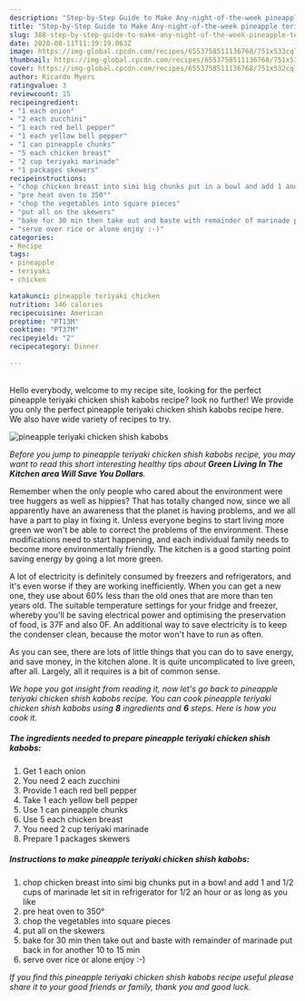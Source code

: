 ```yaml
---
description: "Step-by-Step Guide to Make Any-night-of-the-week pineapple teriyaki chicken shish kabobs"
title: "Step-by-Step Guide to Make Any-night-of-the-week pineapple teriyaki chicken shish kabobs"
slug: 388-step-by-step-guide-to-make-any-night-of-the-week-pineapple-teriyaki-chicken-shish-kabobs
date: 2020-08-11T11:39:19.063Z
image: https://img-global.cpcdn.com/recipes/6553758511136768/751x532cq70/pineapple-teriyaki-chicken-shish-kabobs-recipe-main-photo.jpg
thumbnail: https://img-global.cpcdn.com/recipes/6553758511136768/751x532cq70/pineapple-teriyaki-chicken-shish-kabobs-recipe-main-photo.jpg
cover: https://img-global.cpcdn.com/recipes/6553758511136768/751x532cq70/pineapple-teriyaki-chicken-shish-kabobs-recipe-main-photo.jpg
author: Ricardo Myers
ratingvalue: 3
reviewcount: 15
recipeingredient:
- "1 each onion"
- "2 each zucchini"
- "1 each red bell pepper"
- "1 each yellow bell pepper"
- "1 can pineapple chunks"
- "5 each chicken breast"
- "2 cup teriyaki marinade"
- "1 packages skewers"
recipeinstructions:
- "chop chicken breast into simi big chunks put in a bowl and add 1 and 1/2 cups of marinade let sit in refrigerator for 1/2 an hour or as long as you like"
- "pre heat oven to 350°"
- "chop the vegetables into square pieces"
- "put all on the skewers"
- "bake for 30 min then take out and baste with remainder of marinade put back in for another 10 to 15 min"
- "serve over rice or alone enjoy :-)"
categories:
- Recipe
tags:
- pineapple
- teriyaki
- chicken

katakunci: pineapple teriyaki chicken 
nutrition: 146 calories
recipecuisine: American
preptime: "PT13M"
cooktime: "PT37M"
recipeyield: "2"
recipecategory: Dinner

---
```

<br>
Hello everybody, welcome to my recipe site, looking for the perfect pineapple teriyaki chicken shish kabobs recipe? look no further! We provide you only the perfect pineapple teriyaki chicken shish kabobs recipe here. We also have wide variety of recipes to try.
<br>


![pineapple teriyaki chicken shish kabobs](https://img-global.cpcdn.com/recipes/6553758511136768/751x532cq70/pineapple-teriyaki-chicken-shish-kabobs-recipe-main-photo.jpg)

<i>Before you jump to pineapple teriyaki chicken shish kabobs recipe, you may want to read this short interesting healthy tips about 
<strong>Green Living In The Kitchen area Will Save You Dollars</strong>.</i>
</br>

Remember when the only people who cared about the environment were tree huggers as well as hippies? That has totally changed now, since we all apparently have an awareness that the planet is having problems, and we all have a part to play in fixing it. Unless everyone begins to start living more green we won't be able to correct the problems of the environment. These modifications need to start happening, and each individual family needs to become more environmentally friendly. The kitchen is a good starting point saving energy by going a lot more green.

A lot of electricity is definitely consumed by freezers and refrigerators, and it's even worse if they are working inefficiently. When you can get a new one, they use about 60% less than the old ones that are more than ten years old. The suitable temperature settings for your fridge and freezer, whereby you'll be saving electrical power and optimising the preservation of food, is 37F and also 0F. An additional way to save electricity is to keep the condenser clean, because the motor won't have to run as often.

As you can see, there are lots of little things that you can do to save energy, and save money, in the kitchen alone. It is quite uncomplicated to live green, after all. Largely, all it requires is a bit of common sense.


<i>We hope you got insight from reading it, now let's go back to pineapple teriyaki chicken shish kabobs recipe. You can cook pineapple teriyaki chicken shish kabobs using <strong>8</strong> ingredients and <strong>6</strong> steps. Here is how you cook it.
</i>

##### The ingredients needed to prepare pineapple teriyaki chicken shish kabobs:

1. Get 1 each onion
1. You need 2 each zucchini
1. Provide 1 each red bell pepper
1. Take 1 each yellow bell pepper
1. Use 1 can pineapple chunks
1. Use 5 each chicken breast
1. You need 2 cup teriyaki marinade
1. Prepare 1 packages skewers


##### Instructions to make pineapple teriyaki chicken shish kabobs:

1. chop chicken breast into simi big chunks put in a bowl and add 1 and 1/2 cups of marinade let sit in refrigerator for 1/2 an hour or as long as you like
1. pre heat oven to 350°
1. chop the vegetables into square pieces
1. put all on the skewers
1. bake for 30 min then take out and baste with remainder of marinade put back in for another 10 to 15 min
1. serve over rice or alone enjoy :-)


<i>If you find this pineapple teriyaki chicken shish kabobs recipe useful please share it to your good friends or family, thank you and good luck.</i>
